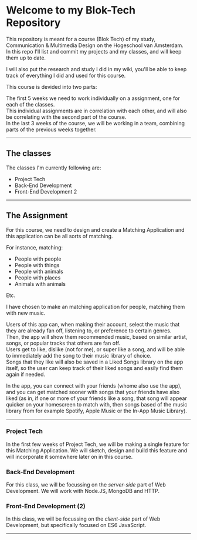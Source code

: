 # Welcome to my Blok-Tech Repository

This repository is meant for a course (Blok Tech) of my study, Communication & Multimedia Design on the Hogeschool van Amsterdam. <br>
In this repo I'll list and commit my projects and my classes, and will keep them up to date.

I will also put the research and study I did in my wiki, you'll be able to keep track of everything I did and used for this course.

This course is devided into two parts:

The first 5 weeks we need to work individually on a assignment, one for each of the classes.<br>
This individual assignments are in correlation with each other, and will also be correlating with the second part of the course. <br>
In the last 3 weeks of the course, we will be working in a team, combining parts of the previous weeks together.

--------------------------------------------

## The classes
The classes I'm currently following are:

* Project Tech
* Back-End Development
* Front-End Development 2

--------------------------------------------

## The Assignment

For this course, we need to design and create a Matching Application and this application can be all sorts of matching.

For instance, matching:
* People with people
* People with things
* People with animals
* People with places
* Animals with animals

Etc.

I have chosen to make an matching application for people, matching them with new music.

Users of this app can, when making their account, select the music that they are already fan off, listening to, or preference to certain genres. <br>
Then, the app will show them recommended music, based on similar artist, songs, or popular tracks that others are fan off. <br>
Users get to like, dislike (not for me), or super like a song, and will be able to immediately add the song to their music library of choice. <br>
Songs that they like will also be saved in a Liked Songs library on the app itself, so the user can keep track of their liked songs and easily find them again if needed.

In the app, you can connect with your friends (whome also use the app), and you can get matched sooner with songs that your friends have also liked (as in, if one or more of your friends like a song, that song will appear quicker on your homescreen to match with, then songs based of the music library from for example Spotify, Apple Music or the In-App Music Library).


***


### Project Tech

In the first few weeks of Project Tech, we will be making a single feature for this Matching Application. We will sketch, design and build this feature and will incorporate it somewhere later on in this course. <br>

### Back-End Development

For this class, we will be focussing on the _server-side_ part of Web Development. We will work with Node.JS, MongoDB and HTTP.

### Front-End Development (2)

In this class, we will be focussing on the _client-side_ part of Web Development, but specifically focused on ES6 JavaScript.

***


